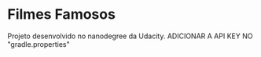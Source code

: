 # Filmes Famosos
Projeto desenvolvido no nanodegree da Udacity.
ADICIONAR A API KEY NO "gradle.properties"
